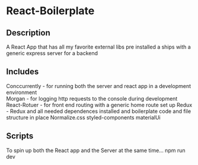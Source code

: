 # React-Boilerplate

## Description
A React App that has all my favorite external libs pre installed a ships with a generic express server for a backend


## Includes 
Conccurrently - for running both the server and react app in a development environment <br />
Morgan - for logging http requests to the console during development <br />
React-Rotuer - for front end routing with a generic home route set up
Redux - Redux and all needed dependences installed and boilerplate code and file structure in place
Normalize.css
styled-components
materialUi

## Scripts
To spin up both the React app and the Server at the same time...  npm run dev

